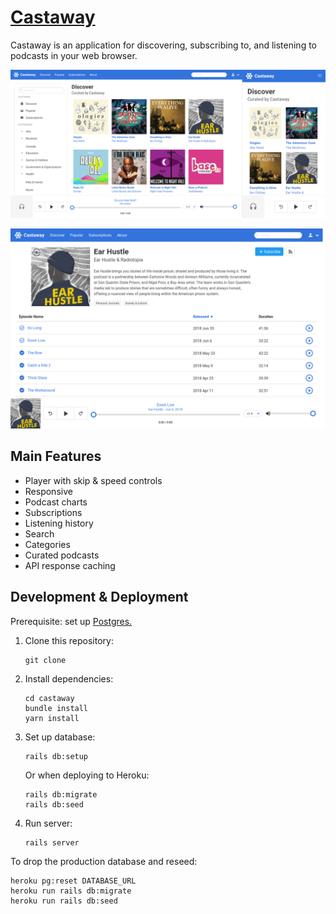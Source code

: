 # [Castaway](http://castaway.brockmcelroy.com)

Castaway is an application for discovering, subscribing to, and listening to
podcasts in your web browser.

![Desktop discover screenshot](/screenshots/responsive-discover.png)

![Desktop podcast screenshot](/screenshots/desktop-show.png)

## Main Features

- Player with skip & speed controls
- Responsive
- Podcast charts
- Subscriptions
- Listening history
- Search
- Categories
- Curated podcasts
- API response caching

## Development & Deployment

Prerequisite: set up [Postgres.](https://www.digitalocean.com/community/tutorials/how-to-setup-ruby-on-rails-with-postgres)

1.  Clone this repository:

    ```
    git clone
    ```

2.  Install dependencies:

    ```
    cd castaway
    bundle install
    yarn install
    ```

3.  Set up database:

    ```
    rails db:setup
    ```

    Or when deploying to Heroku:

    ```
    rails db:migrate
    rails db:seed
    ```

4.  Run server:

    ```
    rails server
    ```

To drop the production database and reseed:

```
heroku pg:reset DATABASE_URL
heroku run rails db:migrate
heroku run rails db:seed
```
